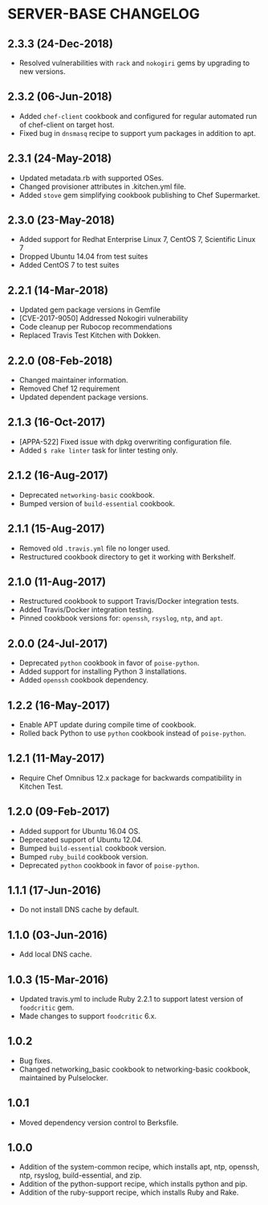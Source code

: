 SERVER-BASE CHANGELOG
=====================

2.3.3 (24-Dec-2018)
-------------------
- Resolved vulnerabilities with `rack` and `nokogiri` gems by upgrading to new versions.

2.3.2 (06-Jun-2018)
-------------------
- Added `chef-client` cookbook and configured for regular automated run of chef-client on target host.
- Fixed bug in `dnsmasq` recipe to support yum packages in addition to apt.

2.3.1 (24-May-2018)
-------------------
- Updated metadata.rb with supported OSes.
- Changed provisioner attributes in .kitchen.yml file.
- Added `stove` gem simplifying cookbook publishing to Chef Supermarket.

2.3.0 (23-May-2018)
-------------------
- Added support for Redhat Enterprise Linux 7, CentOS 7, Scientific Linux 7
- Dropped Ubuntu 14.04 from test suites
- Added CentOS 7 to test suites

2.2.1 (14-Mar-2018)
-------------------
- Updated gem package versions in Gemfile
- [CVE-2017-9050] Addressed Nokogiri vulnerability
- Code cleanup per Rubocop recommendations
- Replaced Travis Test Kitchen with Dokken.

2.2.0 (08-Feb-2018)
-------------------
- Changed maintainer information.
- Removed Chef 12 requirement
- Updated dependent package versions.

2.1.3 (16-Oct-2017)
-------------------
- [APPA-522] Fixed issue with dpkg overwriting configuration file.
- Added `$ rake linter` task for linter testing only.

2.1.2 (16-Aug-2017)
-------------------
- Deprecated `networking-basic` cookbook.
- Bumped version of `build-essential` cookbook.

2.1.1 (15-Aug-2017)
-------------------
- Removed old `.travis.yml` file no longer used.
- Restructured cookbook directory to get it working with Berkshelf.

2.1.0 (11-Aug-2017)
-------------------
- Restructured cookbook to support Travis/Docker integration tests.
- Added Travis/Docker integration testing.
- Pinned cookbook versions for: `openssh`, `rsyslog`, `ntp`, and `apt`.

2.0.0 (24-Jul-2017)
-------------------
- Deprecated `python` cookbook in favor of `poise-python`. 
- Added support for installing Python 3 installations.
- Added `openssh` cookbook dependency.

1.2.2 (16-May-2017)
-------------------
- Enable APT update during compile time of cookbook.
- Rolled back Python to use `python` cookbook instead of `poise-python`.

1.2.1 (11-May-2017)
-------------------
- Require Chef Omnibus 12.x package for backwards compatibility in Kitchen Test.

1.2.0 (09-Feb-2017)
-------------------
- Added support for Ubuntu 16.04 OS.
- Deprecated support of Ubuntu 12.04.
- Bumped `build-essential` cookbook version.
- Bumped `ruby_build` cookbook version.
- Deprecated `python` cookbook in favor of `poise-python`. 

1.1.1 (17-Jun-2016)
-------------------
- Do not install DNS cache by default.

1.1.0 (03-Jun-2016)
-------------------
- Add local DNS cache.

1.0.3 (15-Mar-2016)
-------------------
- Updated travis.yml to include Ruby 2.2.1 to support latest version of `foodcritic` gem.
- Made changes to support `foodcritic` 6.x.

1.0.2
-----
- Bug fixes.
- Changed networking_basic cookbook to networking-basic cookbook, maintained by Pulselocker.

1.0.1
-----
- Moved dependency version control to Berksfile.

1.0.0
-----
- Addition of the system-common recipe, which installs apt, ntp, openssh, ntp, rsyslog, build-essential, and zip.
- Addition of the python-support recipe, which installs python and pip.
- Addition of the ruby-support recipe, which installs Ruby and Rake.
